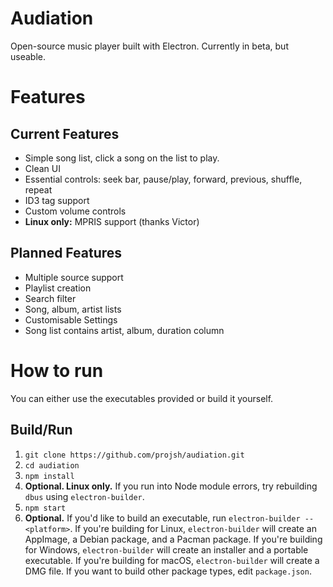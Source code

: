 # Audiation
Open-source music player built with Electron. Currently in beta, but useable.

# Features
## Current Features
  - Simple song list, click a song on the list to play.
  - Clean UI
  - Essential controls: seek bar, pause/play, forward, previous, shuffle, repeat
  - ID3 tag support
  - Custom volume controls
  - **Linux only:** MPRIS support (thanks Victor)
## Planned Features
  - Multiple source support
  - Playlist creation
  - Search filter
  - Song, album, artist lists
  - Customisable Settings
  - Song list contains artist, album, duration column
  

# How to run
You can either use the executables provided or build it yourself.

## Build/Run
  1. `git clone https://github.com/projsh/audiation.git`
  2. `cd audiation`
  3. `npm install`
  4. **Optional. Linux only.** If you run into Node module errors, try rebuilding `dbus` using `electron-builder`.
  5. `npm start`
  6. **Optional.** If you'd like to build an executable, run `electron-builder --<platform>`. If you're building for Linux, `electron-builder` will create an AppImage, a Debian package, and a Pacman package. If you're building for Windows, `electron-builder` will create an installer and a portable executable. If you're building for macOS, `electron-builder` will create a DMG file. If you want to build other package types, edit `package.json`.

